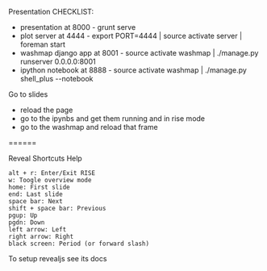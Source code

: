 
Presentation CHECKLIST:

* presentation at 8000 - grunt serve
* plot server at 4444 - export PORT=4444 | source activate server | foreman start
* washmap django app at 8001 - source activate washmap | ./manage.py runserver 0.0.0.0:8001
* ipython notebook at 8888 - source activate washmap | ./manage.py shell_plus --notebook


Go to slides
* reload the page
* go to the ipynbs and get them running and in rise mode
* go to the washmap and reload that frame



======


Reveal Shortcuts Help

    alt + r: Enter/Exit RISE
    w: Toogle overview mode
    home: First slide
    end: Last slide
    space bar: Next
    shift + space bar: Previous
    pgup: Up
    pgdn: Down
    left arrow: Left
    right arrow: Right
    black screen: Period (or forward slash)

To setup revealjs see its docs
